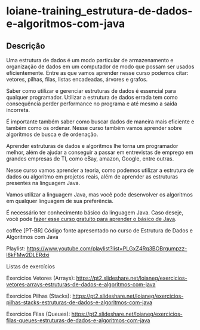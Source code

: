 # loiane-training_estrutura-de-dados-e-algoritmos-com-java
## Descrição
Uma estrutura de dados é um modo particular de armazenamento e organização de dados em um computador de modo que possam ser usados eficientemente. Entre as que vamos aprender nesse curso podemos citar: vetores, pilhas, filas, listas encadeadas, árvores e grafos.

Saber como utilizar e gerenciar estruturas de dados é essencial para qualquer programador. Utilizar a estrutura de dados errada tem como consequência perder performance no programa e até mesmo a saída incorreta.

É importante também saber como buscar dados de maneira mais eficiente e também como os ordenar. Nesse curso também vamos aprender sobre algoritmos de busca e de ordenação.

Aprender estruturas de dados e algoritmos lhe torna um programador melhor, além de ajudar a conseguir a passar em entrevistas de emprego em grandes empresas de TI, como eBay, amazon, Google, entre outras.

Nesse curso vamos aprender a teoria, como podemos utilizar a estrutura de dados ou algoritmo em projetos reais, além de aprender as estruturas presentes na linguagem Java.

Vamos utilizar a linguagem Java, mas você pode desenvolver os algoritmos em qualquer linguagem de sua preferência.

É necessário ter conhecimento básico da linguagem Java. Caso deseje, você pode [fazer esse curso gratuito para aprender o básico de Java](https://loiane.training/curso/java-basico).

coffee [PT-BR] Código fonte apresentado no curso de Estrutura de Dados e Algoritmos com Java

Playlist: https://www.youtube.com/playlist?list=PLGxZ4Rq3BOBrgumpzz-l8kFMw2DLERdxi

Listas de exercícios

Exercicios Vetores (Arrays): https://pt2.slideshare.net/loianeg/exercicios-vetores-arrays-estruturas-de-dados-e-algoritmos-com-java

Exercicios Pilhas (Stacks): https://pt2.slideshare.net/loianeg/exercicios-pilhas-stacks-estruturas-de-dados-e-algoritmos-com-java

Exercicios Filas (Queues): https://pt2.slideshare.net/loianeg/exercicios-filas-queues-estruturas-de-dados-e-algoritmos-com-java


